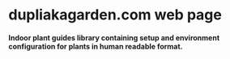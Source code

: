 # dupliakagarden.com web page 

#### Indoor plant guides library containing setup and environment configuration for plants in human readable format.

